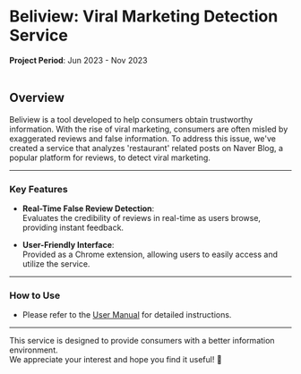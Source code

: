 # Beliview: Viral Marketing Detection Service 
**Project Period**: Jun 2023 - Nov 2023<br><br>
## Overview

Beliview is a tool developed to help consumers obtain trustworthy information. With the rise of viral marketing, consumers are often misled by exaggerated reviews and false information. To address this issue, we've created a service that analyzes 'restaurant' related posts on Naver Blog, a popular platform for reviews, to detect viral marketing.

---

### Key Features

- **Real-Time False Review Detection**:  
   Evaluates the credibility of reviews in real-time as users browse, providing instant feedback.

- **User-Friendly Interface**:  
  Provided as a Chrome extension, allowing users to easily access and utilize the service.

---

### How to Use
- Please refer to the [User Manual](https://github.com/jeonghyoan/Capstone-Design/blob/main/User%20Manual/User%20Manual.pdf) for detailed instructions.

---
This service is designed to provide consumers with a better information environment. <br>
We appreciate your interest and hope you find it useful! 🙌   
   
   
